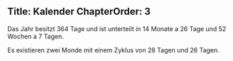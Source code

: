 Title: Kalender
ChapterOrder: 3
---

Das Jahr besitzt 364 Tage und ist unterteilt in 14 Monate a 26 Tage und 52 Wochen a 7 Tagen.

Es existieren zwei Monde mit einem Zyklus von 28 Tagen und 26 Tagen.